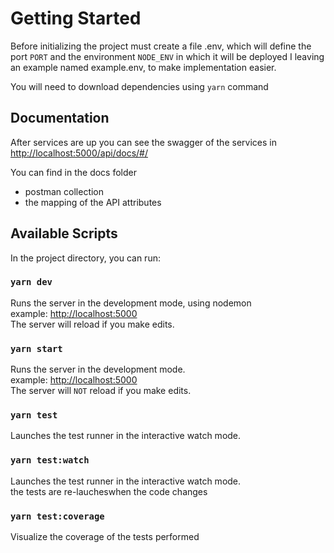 # Getting Started

Before initializing the project must create a file .env, which will define the port `PORT` and the environment `NODE_ENV` in which it will be deployed
I leaving an example named example.env, to make implementation easier.

You will need to download dependencies using `yarn` command

## Documentation

After services are up you can see the swagger of the services in [http://localhost:5000/api/docs/#/](http://localhost:5000/api/docs/#/)

You can find in the docs folder 
- postman collection
- the mapping of the API attributes

## Available Scripts

In the project directory, you can run:

### `yarn dev`
Runs the server in the development mode, using nodemon\
example: [http://localhost:5000](http://localhost:5000) \
The server will reload if you make edits.

### `yarn start`

Runs the server in the development mode.\
example: [http://localhost:5000](http://localhost:5000) \
The server will `NOT` reload if you make edits.

### `yarn test`

Launches the test runner in the interactive watch mode.

### `yarn test:watch`

Launches the test runner in the interactive watch mode.\
the tests are re-laucheswhen the code changes

### `yarn test:coverage`

Visualize the coverage of the tests performed



